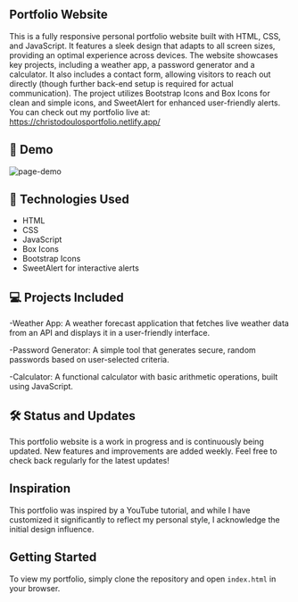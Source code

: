 ## Portfolio Website


  This is a fully responsive personal portfolio website built with HTML, CSS, and JavaScript. It features a sleek design that adapts to all screen sizes, providing an optimal experience across devices. The website showcases key projects, including a weather app, a password generator and a calculator. It also includes a contact form, allowing visitors to reach out directly (though further back-end setup is required for actual communication). The project utilizes Bootstrap Icons and Box Icons for clean and simple icons, and SweetAlert for enhanced user-friendly alerts. You can check out my portfolio live at: https://christodoulosportfolio.netlify.app/

  ## 🎥 Demo 
![page-demo](https://github.com/user-attachments/assets/0b844378-5cb4-44ca-bf1b-468f5ad694d1)



## 🔑 Technologies Used

- HTML
- CSS
- JavaScript
- Box Icons
- Bootstrap Icons
- SweetAlert for interactive alerts



 ## 💻 Projects Included

 -Weather App: A weather forecast application that fetches live weather data from an API and displays it in a user-friendly interface.
 
 -Password Generator: A simple tool that generates secure, random passwords based on user-selected criteria.
 
 -Calculator: A functional calculator with basic arithmetic operations, built using JavaScript.
  
 ## 🛠️ Status and Updates

   This portfolio website is a work in progress and is continuously being updated. New features and improvements are added weekly. Feel free to check back regularly for the latest updates!

 ## Inspiration

This portfolio was inspired by a YouTube tutorial, and while I have customized it significantly to reflect my personal style, I acknowledge the initial design influence.

## Getting Started

To view my portfolio, simply clone the repository and open `index.html` in your browser.

  




